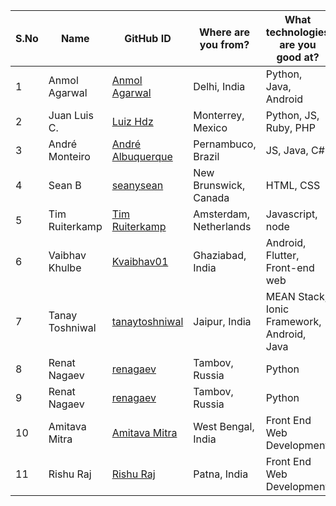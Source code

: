 | S.No | Name | GitHub ID | Where are you from? | What technologies are you good at? |
|------|------|-----------|---------------------|------------------------------------|
| 1 | Anmol Agarwal | <a href="https://github.com/fineanmol">Anmol Agarwal</a> | Delhi, India | Python, Java, Android |
| 2 | Juan Luis C. | <a href="https://github.com/luizhdz">Luiz Hdz</a> | Monterrey, Mexico | Python, JS, Ruby, PHP |	| 2 | Rahul Arulkumaran | <a href="https://github.com/rahulkumaran">rahulkumaran</a> | Hyderabad, India | Python, Full Stack, ML, Data Science |
| 3 | André Monteiro | <a href="https://github.com/AndreAlbuquerque9">André Albuquerque</a> | Pernambuco, Brazil | JS, Java, C# |	| 3 | Juan Luis C. | <a href="https://github.com/luizhdz">Luiz Hdz</a> | Monterrey, Mexico | Python, JS, Ruby, PHP |
| 4 | Sean B | <a href="https://github.com/seanysean">seanysean</a> | New Brunswick, Canada | HTML, CSS |	| 4 | André Monteiro | <a href="https://github.com/AndreAlbuquerque9">André Albuquerque</a> | Pernambuco, Brazil | JS, Java, C# |
| 5 | Tim Ruiterkamp | <a href="https://github.com/timruiterkamp">Tim Ruiterkamp</a> | Amsterdam, Netherlands | Javascript, node |	| 5 | Sean B | <a href="https://github.com/seanysean">seanysean</a> | New Brunswick, Canada | HTML, CSS |
| 6 | Vaibhav Khulbe | <a href="https://github.com/Kvaibhav01">Kvaibhav01</a> | Ghaziabad, India | Android, Flutter, Front-end web |	| 6 | Tim Ruiterkamp | <a href="https://github.com/timruiterkamp">Tim Ruiterkamp</a> | Amsterdam, Netherlands | Javascript, node |
| 7 | Tanay Toshniwal | <a href="https://github.com/tanaytoshniwal">tanaytoshniwal</a> | Jaipur, India | MEAN Stack, Ionic Framework, Android, Java |	| 7 | Vaibhav Khulbe | <a href="https://github.com/Kvaibhav01">Kvaibhav01</a> | Ghaziabad, India | Android, Flutter, Front-end web |
| 8 | Renat Nagaev | <a href="https://github.com/renagaev">renagaev</a> | Tambov, Russia | Python |	| 8 | Tanay Toshniwal | <a href="https://github.com/tanaytoshniwal">tanaytoshniwal</a> | Jaipur, India | MEAN Stack, Ionic Framework, Android, Java |
| 9 | Renat Nagaev | <a href="https://github.com/renagaev">renagaev</a> | Tambov, Russia | Python |
| 10 | Amitava Mitra | <a href="https://github.com/Amitava123">Amitava Mitra</a> | West Bengal, India | Front End Web Development |
| 11 | Rishu Raj | <a href="https://github.com/rishurajcamnrdg">Rishu Raj</a> | Patna, India | Front End Web Development |
